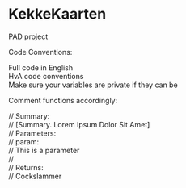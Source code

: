 # KekkeKaarten
PAD project


Code Conventions:

Full code in English<br />
HvA code conventions<br />
Make sure your variables are private if they can be<br />

Comment functions accordingly:

// Summary:<br />
//    [Summary. Lorem Ipsum Dolor Sit Amet]<br />
// Parameters:<br />
//    param:<br />
//        This is a parameter<br />
//<br />
//    Returns:<br />
//        Cockslammer<br />
